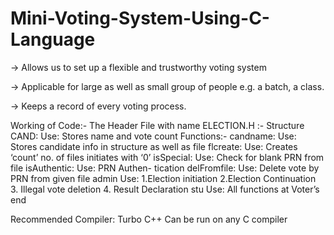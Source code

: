 # Mini-Voting-System-Using-C-Language

-> Allows us to set up a flexible and trustworthy voting system

-> Applicable for large as well as small group of people e.g. a batch, a class.

-> Keeps a record of  every voting process.

Working of Code:-
The Header File with name ELECTION.H :-
  Structure CAND: 
    Use: Stores name and vote count
  Functions:-
  candname: 
    Use: Stores candidate info in structure as well as file
  flcreate:
    Use: Creates ‘count’ no. of files initiates with ‘0’
  isSpecial:
    Use: Check for blank PRN from file
  isAuthentic:
    Use: PRN Authen-
    tication
  delFromfile:
    Use: Delete vote by PRN from given file
  admin
    Use:
    1.Election initiation
    2.Election Continuation
    3. Illegal vote deletion
    4. Result Declaration
  stu
    Use: All functions at Voter’s end

Recommended Compiler: Turbo C++
Can be run on any C compiler

